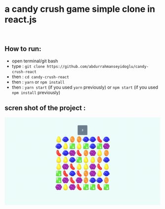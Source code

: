 # a candy crush game simple clone in react.js

<br/>

## How to run:
- open terminal/git bash 
- type : ```git clone https://github.com/abdurrahmanseyidoglu/candy-crush-react```
- then : ```cd candy-crush-react```
- then : ```yarn``` or ```npm install```
- then : ```yarn start``` (if you used ```yarn``` previously) or ```npm start``` (if you used ```npm install``` previously)

## scren shot of the project : 
![](https://github.com/abdurrahmanseyidoglu/candy-crush-react/blob/main/candycrushreact.gif)
